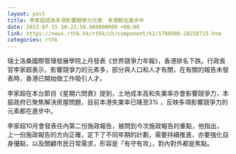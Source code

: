 ```yaml
---
layout: post
title: 李家超認為多項影響競爭力元素　本港都在進步中
date: 2023-07-15 10:23:59.000000000 +08:00
link: https://news.rthk.hk/rthk/ch/component/k2/1708980-20230715.htm
categories: rthk
---
```


瑞士洛桑國際管理發展學院上月發表《世界競爭力年報》，香港排名下跌。行政長官李家超表示，影響競爭力的元素多，部分與人口和人才有關，在有關的報告未發表時，香港已開始做工作吸引人才。

李家超在本台節目《星期六問責》提到，土地成本高和失業率亦會影響競爭力，本屆政府已聚焦解決房屋問題，目前本港失業率已降至3% ，反映多項影響競爭力的元素都在進步中。

李家超10月會發表任內第二份施政報告，被問到今次施政報告的重點，他指出，上一份施政報告的方向正確，定下了不同年期的計劃，需要持續推進，亦要強化自身優點，以及關顧市民日常需求，形容是「有守有攻」，對內對外都是焦點。
